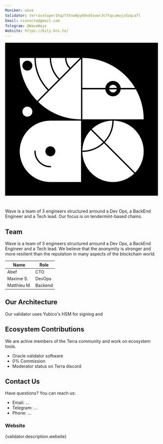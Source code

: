 ```yaml
---
Moniker: wave
Validator: terravaloper1hqzf3tnw0py69xd5swwr3c7tqcumwjzdzqca7l
Email: nionocto@gmail.com
Telegram: @WaveWays
Website: https://bity.hns.to/
---
```


 ![wavelogo](wavelogo.png)
 
# <moniker> 

Wave is a team of 3 engineers structured arround a Dev Ops, a BackEnd Engineer and a Tech lead. Our focus is on tendermint-based chains. 

## Team

Wave is a team of 3 engineers structured arround a Dev Ops, a BackEnd Engineer and a Tech lead. We believe that the anonymity is stronger and more resilient than the reputation in many aspects of the blockchain world.


| Name            | Role    | 
| --------------- | ------- | 
| Abef            | CTO     | 
| Maxime S.       | DevOps  | 
| Matthieu M.     | Backend | 

## Our Architecture

Our validator uses Yubico's HSM for signing and

## Ecosystem Contributions

We are active members of the Terra community and work on ecosystem tools.

- Oracle validator software
- 0% Commission
- Moderator status on Terra discord

## Contact Us

Have questions? You can reach us:

- Email: ...
- Telegram: ...
- Phone: ...

### Website

{validator.description.website}
